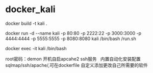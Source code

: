 # docker_kali


docker build -t  kali .

docker run -d --name kali -p 80:80 -p 2222:22 -p 3000:3000 -p 4444:4444 -p 5555:5555  -p 8080:8080 kali /bin/bash /run.sh

docker exec -it kali /bin/bash


root密码：demon
开机自启apcahe2  ssh服务  
内置自动化安装配置sqlmap/ssh/apache/,可在dockerfile 自定义添加更改自己所需要的软件
